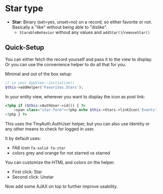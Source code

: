 # Star type

- **Star**: Binary (set=yes, unset=no) on a record, so either favorite or not. Basically a "like" without being able to "dislike".
  - `StarableBehavior` without any values and `addStar()`/`removeStar()`

## Quick-Setup

You can either fetch the record yourself and pass it to the view to display.
Or you can use the convenience helper to do all that for you.

Minimal and out of the box setup:
```php
// in your AppView::initialize()
$this->addHelper('Favorites.Stars');
```

In your entity view, wherever you want to display the icon as post link:
```php
<?php if ($this->AuthUser->id()) { ?>
    <span class="star-form"><?php echo $this->Stars->linkIcon('Events', $event->id)?></span>
<?php } ?>
```
This uses the TinyAuth.AuthUser helper, but you can also use Identity or any other means to check for logged in user.

It by default uses:
- FA6 icon `fa-solid fa-star`
- colors grey and orange for not starred vs starred

You can customize the HTML and colors on the helper.

- First click: Star
- Second click: Unstar

Now add some AJAX on top to further improve usability.

